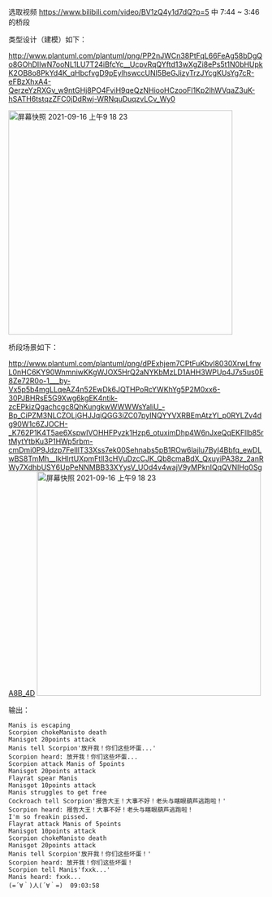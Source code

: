 选取视频 https://www.bilibili.com/video/BV1zQ4y1d7dQ?p=5 中 7:44 ~ 3:46 的桥段

类型设计（建模）如下：

http://www.plantuml.com/plantuml/png/PP2nJWCn38PtFqL66FeAg58bDgQo8GOhDIIwN7ooNL1LU7T24iBfcYc__UcpvRqQYftd13wXgZi8ePs5t1N0bHUpkK2OB8o8PkYd4K_qHbcfvgD9pEylhswccUNI5BeGJizyTrzJYcgKUsYg7cR-eFBzXhxA4-QerzeYzRXGv_w9ntGHj8PO4FviH9qeQzNHiooHCzooFl1Kp2lhWVqaZ3uK-hSATH6tstqzZFC0jDdRwj-WRNquDuqzvLCv_Wy0

<img width="441" alt="屏幕快照 2021-09-16 上午9 18 23" src="https://user-images.githubusercontent.com/60206647/133536102-c80a0ebb-d219-4637-beff-0a717c668b13.png">


桥段场景如下：

http://www.plantuml.com/plantuml/png/dPExhjem7CPtFuKbvl8030XrwLfrwL0nHC6KY90WnmniwKKgWJOX5HrQ2aNYKbMzLD1AHH3WPUp4J7s5us0E8Ze72R0o-1___by-Vx5p5b4mgLLqeAZ4n52EwDk6JQTHPoRcYWKhYg5P2M0xx6-30PJBHRsE5G9Xwg6kgEK4ntik-zcEPkizQgachcgc8QhKungkwWWWWsYaliU_-Bp_CiPZM3NLCZOLjGHJJqiQGG3iZC07pyINQYYVXRBEmAtzYl_p0RYLZv4dg90W1c6ZJOCH-_K762P1K4T5ae6XspwIVOHHFPyzk1Hzp6_otuximDhp4W6nJxeQqEKFllb85rtMytYtbKu3P1HWp5rbm-cmDmi0P9Jdzp7FeIllT33Xss7ek00Sehnabs5pB1ROw6lajlu7ByI4Bbfq_ewDLwBS8TmMh__IkHlrtUXpmFtll3cHVuDzcCJK_Qb8cmaBdX_QxuyiPA38z_2anRWy7XdhbUSY6UpPeNNMBB33XYysV_UOd4v4wajV9yMPknIQqQVNIHq0SgA8B_4D
<img width="441" alt="屏幕快照 2021-09-16 上午9 18 23" src="https://user-images.githubusercontent.com/60206647/133536182-40ef52b5-00f1-43d3-b8e2-bf17eb9c9261.png">




输出：

```
Manis is escaping
Scorpion chokeManisto death
Manisgot 20points attack   
Manis tell Scorpion'放开我！你们这些坏蛋...'
Scorpion heard: 放开我！你们这些坏蛋...
Scorpion attack Manis of 5points
Manisgot 20points attack
Flayrat spear Manis
Manisgot 10points attack
Manis struggles to get free
Cockroach tell Scorpion'报告大王！大事不好！老头与瞎眼葫芦逃跑啦！'
Scorpion heard: 报告大王！大事不好！老头与瞎眼葫芦逃跑啦！
I'm so freakin pissed.
Flayrat attack Manis of 5points
Manisgot 10points attack
Scorpion chokeManisto death
Manisgot 20points attack
Manis tell Scorpion'放开我！你们这些坏蛋！'
Scorpion heard: 放开我！你们这些坏蛋！
Scorpion tell Manis'fxxk...'
Manis heard: fxxk...
(=´∀｀)人(´∀｀=)  09:03:58
```

